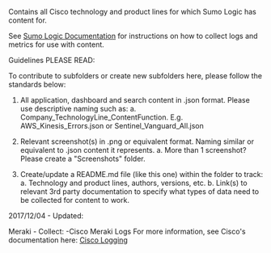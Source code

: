Contains all Cisco technology and product lines for which Sumo Logic has content for.See [Sumo Logic Documentation](https://help.sumologic.com/) for instructions on how to collect logs and metrics for use with content.Guidelines PLEASE READ:To contribute to subfolders or create new subfolders here, please follow the standards below:1. All application, dashboard and search content in .json format. Please use descriptive naming such as:   a. Company_TechnologyLine_ContentFunction. E.g. AWS_Kinesis_Errors.json or Sentinel_Vanguard_All.json2. Relevant screenshot(s) in .png or equivalent format. Naming similar or equivalent to .json content it represents.   a. More than 1 screenshot? Please create a "Screenshots" folder.3. Create/update a README.md file (like this one) within the folder to track:   a. Technology and product lines, authors, versions, etc.   b. Link(s) to relevant 3rd party documentation to specify what types of data need to be collected for content to work.2017/12/04 - Updated:  Meraki - Collect:  -Cisco Meraki Logs  For more information, see Cisco's documentation here:  [Cisco Logging](https://documentation.meraki.com/zGeneral_Administration/Monitoring_and_Reporting/Syslog_Event_Types_and_Log_Samples)